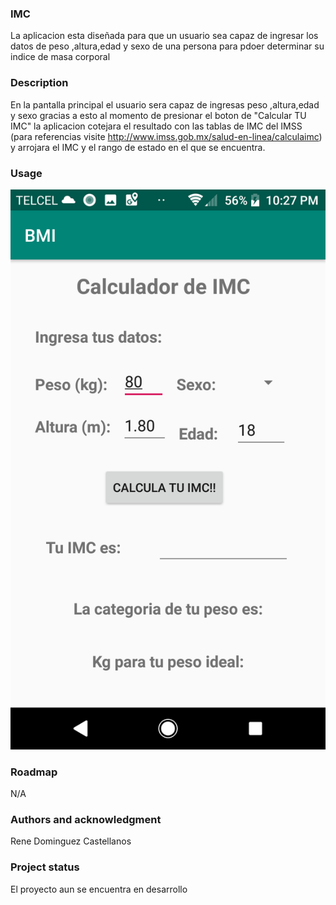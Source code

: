 ### IMC

La aplicacion esta diseñada para que un usuario sea capaz de ingresar los datos de peso ,altura,edad y sexo de una persona para pdoer determinar su indice de masa corporal

### Description

En la pantalla principal el usuario sera capaz de ingresas peso ,altura,edad y sexo  gracias a esto al momento de presionar el boton de "Calcular TU IMC" la aplicacion cotejara el resultado con las tablas de IMC del IMSS (para referencias visite http://www.imss.gob.mx/salud-en-linea/calculaimc) y arrojara el IMC y el rango de  estado en el que se encuentra.

### Usage

![](https://github.com/ReneDoca/BMI/blob/master/79675677_2345088255801848_5945199490397896704_n.png)

### Roadmap

N/A



### Authors and acknowledgment

Rene Dominguez Castellanos



### Project status

El proyecto aun se encuentra en desarrollo

